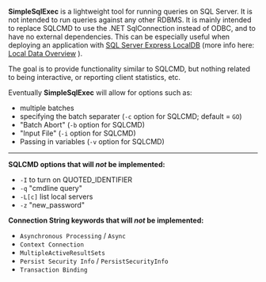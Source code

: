 **SimpleSqlExec** is a lightweight tool for running queries on SQL Server. It is not intended to run queries against any other RDBMS. It is mainly intended to replace SQLCMD to use the .NET SqlConnection instead of ODBC, and to have no external dependencies. This can be especially useful when deploying an application with [SQL Server Express LocalDB](https://msdn.microsoft.com/en-us/library/hh510202.aspx) (more info here: [Local Data Overview](https://msdn.microsoft.com/en-us/library/ms233817.aspx) ).

The goal is to provide functionality similar to SQLCMD, but nothing related to being interactive, or reporting client statistics, etc.

Eventually **SimpleSqlExec** will allow for options such as:

* multiple batches
* specifying the batch separater (`-c` option for SQLCMD; default = `GO`)
* "Batch Abort" (`-b` option for SQLCMD)
* "Input File" (`-i` option for SQLCMD)
* Passing in variables  (`-v` option for SQLCMD)

---

**SQLCMD options that will _not_ be implemented:**

* `-I` to turn on QUOTED_IDENTIFIER
* `-q` "cmdline query"
* `-L[c]` list local servers
* `-z` "new_password"

**Connection String keywords that will _not_ be implemented:**

* `Asynchronous Processing` / `Async`
* `Context Connection`
* `MultipleActiveResultSets`
* `Persist Security Info` / `PersistSecurityInfo`
* `Transaction Binding`


